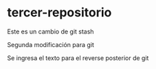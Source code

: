 # tercer-repositorio

Este es un cambio de git stash

Segunda modificación para git 

Se ingresa el texto para el reverse posterior de git